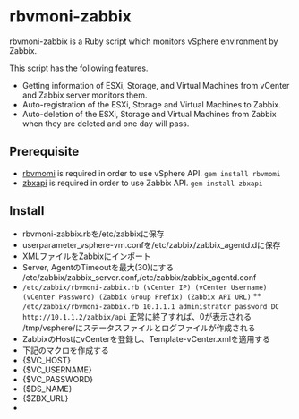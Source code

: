 # rbvmoni-zabbix

rbvmoni-zabbix is a Ruby script which monitors vSphere environment by Zabbix.

This script has the following features. 

* Getting information of ESXi, Storage, and Virtual Machines from vCenter and Zabbix server monitors them.
* Auto-registration of the ESXi, Storage and Virtual Machines to Zabbix.
* Auto-deletion of the ESXi, Storage and Virtual Machines from Zabbix when they are deleted and one day will pass.

## Prerequisite

* [rbvmomi](https://github.com/rlane/rbvmomi) is required in order to use vSphere API. `gem install rbvmomi`
* [zbxapi](http://rubygems.org/gems/zbxapi) is required in order to use Zabbix API. `gem install zbxapi`

## Install

* rbvmoni-zabbix.rbを/etc/zabbixに保存
* userparameter_vsphere-vm.confを/etc/zabbix/zabbix_agentd.dに保存
* XMLファイルをZabbixにインポート
* Server, AgentのTimeoutを最大(30)にする /etc/zabbix/zabbix_server.conf,/etc/zabbix/zabbix_agentd.conf
* `/etc/zabbix/rbvmoni-zabbix.rb (vCenter IP) (vCenter Username) (vCenter Password) (Zabbix Group Prefix) (Zabbix API URL)`
** `/etc/zabbix/rbvmoni-zabbix.rb 10.1.1.1 administrator password DC http://10.1.1.2/zabbix/api`
正常に終了すれば、0が表示される
/tmp/vsphere/にステータスファイルとログファイルが作成される
* ZabbixのHostにvCenterを登録し、Template-vCenter.xmlを適用する
* 下記のマクロを作成する
* {$VC_HOST}
* {$VC_USERNAME}
* {$VC_PASSWORD}
* {$DS_NAME}
* {$ZBX_URL}
* 
